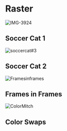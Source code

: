 # Raster
![IMG-3924](https://user-images.githubusercontent.com/70280999/119762292-a771dc80-be6a-11eb-87c3-8155ab8eaa70.png)
## Soccer Cat 1
![soccercat#3](https://user-images.githubusercontent.com/70280999/119762418-ea33b480-be6a-11eb-8ea8-3b7cf2c10781.png)
## Soccer Cat 2
![Framesinframes](https://user-images.githubusercontent.com/70280999/119764901-7942cb80-be6f-11eb-8d29-8b1c5af44d10.png)
## Frames in Frames
![ColorMitch](https://user-images.githubusercontent.com/70280999/119900852-4dbcf100-bf02-11eb-9d47-eb8b6313e00d.png)
## Color Swaps
